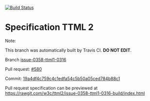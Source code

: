 [![Build Status](https://travis-ci.org/w3c/ttml2.svg?branch=issue-0358-ttml1-0316)](https://travis-ci.org/w3c/ttml2)


# Specification TTML 2


Note:


This branch was automatically built by Travis CI. <b>DO NOT EDIT</b>.


 Branch [issue-0358-ttml1-0316](https://github.com/w3c/ttml2/tree/issue-0358-ttml1-0316)


 Pull request: [#580](https://github.com/w3c/ttml2/pull/580)


 Commit: [19a4df4c759c4c1edfa54c5b50a05ced784b88c1](https://github.com/w3c/ttml2/commit/19a4df4c759c4c1edfa54c5b50a05ced784b88c1)

Pull request specification can be previewed at https://rawgit.com/w3c/ttml2/issue-0358-ttml1-0316-build/index.html



